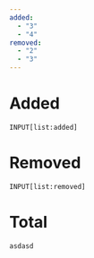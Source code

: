 ```yaml
---
added:
  - "3"
  - "4"
removed:
  - "2"
  - "3"
---
```

# Added

```meta-bind
INPUT[list:added]
```

# Removed

```meta-bind
INPUT[list:removed]
```

# Total

```meta-bind-js
asdasd
```